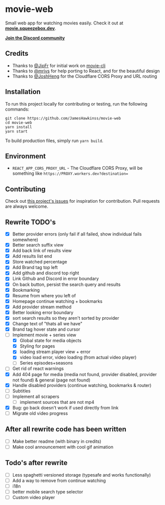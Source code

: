 # movie-web

Small web app for watching movies easily. Check it out at **[movie.squeezebox.dev](https://movie.squeezebox.dev)**.

**[Join the Discord community](https://discord.gg/vXsRvye8BS)**

## Credits

- Thanks to [@JipFr](https://github.com/JipFr) for initial work on [movie-cli](https://github.com/JipFr/movie-cli)
- Thanks to [@mrjvs](https://github.com/mrjvs) for help porting to React, and for the beautiful design
- Thanks to [@JoshHeng](https://github.com/JoshHeng/) for the Cloudflare CORS Proxy and URL routing

## Installation

To run this project locally for contributing or testing, run the following commands:

```
git clone https://github.com/JamesHawkinss/movie-web
cd movie-web
yarn install
yarn start
```

To build production files, simply run `yarn build`.

## Environment

- `REACT_APP_CORS_PROXY_URL` - The Cloudflare CORS Proxy, will be something like `https://PROXY.workers.dev?destination=`

## Contributing

Check out [this project's issues](https://github.com/JamesHawkinss/movie-web/issues) for inspiration for contribution. Pull requests are always welcome.

## Rewrite TODO's

- [x] Better provider errors (only fail if all failed, show individual fails somewhere)
- [x] Better search suffix view
- [x] Add back link of results view
- [x] Add results list end
- [x] Store watched percentage
- [x] Add Brand tag top left
- [x] Add github and discord top right
- [x] Link Github and Discord in error boundary
- [x] On back button, persist the search query and results
- [x] Bookmarking
- [x] Resume from where you left of
- [x] Homepage continue watching + bookmarks
- [x] Add provider stream method
- [x] Better looking error boundary
- [x] sort search results so they aren't sorted by provider
- [x] Change text of "thats all we have"
- [x] Brand tag hover state and cursor
- [ ] Implement movie + series view
  - [x] Global state for media objects
  - [x] Styling for pages
  - [x] loading stream player view + error
  - [x] video load error, video loading (from actual video player)
  - [ ] Series episodes+seasons
- [ ] Get rid of react warnings
- [x] Add 404 page for media (media not found, provider disabled, provider not found) & general (page not found)
- [x] Handle disabled providers (continue watching, bookmarks & router)
- [ ] Subtitles
- [ ] Implement all scrapers
  - [ ] implement sources that are not mp4
- [x] Bug: go back doesn't work if used directly from link
- [ ] Migrate old video progress

## After all rewrite code has been written

- [ ] Make better readme (with binary in credits)
- [ ] Make cool announcement with cool gif animation

## Todo's after rewrite

- [ ] Less spaghetti versioned storage (typesafe and works functionally)
- [ ] Add a way to remove from continue watching
- [ ] i18n
- [ ] better mobile search type selector
- [ ] Custom video player
